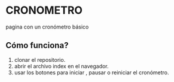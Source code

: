 # CRONOMETRO
pagina con un cronómetro básico

## Cómo funciona?
1. clonar el repositorio.
2. abrir el archivo index en el navegador.
3. usar los botones para iniciar , pausar o reiniciar el cronómetro.